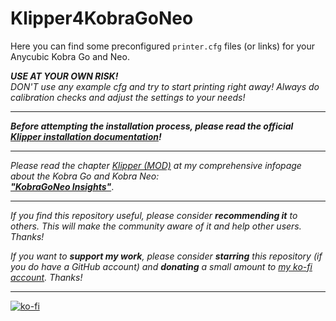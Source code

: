 # Klipper4KobraGoNeo
Here you can find some preconfigured `printer.cfg` files (or links) for your Anycubic Kobra Go and Neo.  

***USE AT YOUR OWN RISK!***  
*DON'T use any example cfg and try to start printing right away! Always do calibration checks and adjust the settings to your needs!*

---

***Before attempting the installation process, please read the official [Klipper installation documentation](https://www.klipper3d.org/Installation.html)!***  

---

*Please read the chapter [Klipper (MOD)](https://1coderookie.github.io/KobraGoNeoInsights/firmware/fw_klipper/) at my comprehensive infopage about the Kobra Go and Kobra Neo:*  
***["KobraGoNeo Insights"](https://1coderookie.github.io/KobraGoNeoInsights/)***.  

---
<!--  
# How to Setup & Flash
1. **Download all files by clicking on the green "Code" button, then click "Download ZIP".**  
2. Unzip the downloaded folder and rename the file `klipper.bin` in the "bin" folder to `firmware.bin`.  
   *This is the file you'll need to flash your printer with later.*  
3. Choose the cfg-file in the "cfg" folder you want to use for your printer and rename it to `printer.cfg`.  
   Then copy it to the home directory of the host where Mainsail/Fluidd/OctoPrint is running on (e.g. on a RaspberryPi it's `/home/pi/`).  
   *This is the file that contains the printer specific settings which you'd have to adjust later.*  
   Note: If you're using Mainsail/Fluidd, you can just upload them using the webinterface, if you're using OctoPrint you probably have to SSH into the host.  
4. Take a microSD card (FAT32 formatted!), delete all files on it (you may want to do a backup of them if you're using the card that came with the printer, just in case you'd need them in case you wanna go back to the stock firmware and don't want to download the files from the internet) and copy the `firmware.bin` file onto the card.  
   You have to put the file in the root directory, not in a subdirectory (in other words: just copy it directly onto the card without placing it in a subdirectory).  
5. Turn off the printer and insert the card. Then turn on the printer again and wait.  
   *You usually won't see any message being displayed at the display of the control unit, it'll just stay black.*  
   So just give the printer some time and let it sit for 5-10min.  
6. After that, turn off the printer, take out the card and connect the printer with your host (e.g. RaspberryPi) which is running Mainsail/Fluidd/Octoprint using an USB-C cable.  
7. After doing so, turn on the printer. It should now be recognized by Mainsail/Fluidd/OctoPrint.  
    If an error message like "Can't connect to the MCU." occurs, either click on "restart the firmware" or turn your printer off and on again.  
    If it still can't connect, you'd have to determine the serial port of your host where the printer is connected to (see the official [Klipper installation documentation](https://www.klipper3d.org/Installation.html) for further information) and adjust the setting in the `printer.cfg` accordingly.  
    This is the belonging section:    
    ```
    [mcu]
    serial: /dev/serial/by-id/usb-1a86_USB_Serial-if00-port0
    restart_method: command
    ```
8. **Now you have to adjust the settings in the `printer.cfg` file and proceed with the basic config checks mentioned in the official documentation of Klipper: https://www.klipper3d.org/Config_checks.html - don't skip these steps!**
9. You also have to adjust the settings like nozzle diameter, rotation_distance for the extruder (aka e-steps), settings for retractions, Pressure Advance, Input Shaping and so on.
10. Again: *DON'T use any example cfg and try to start printing right away!*  

--->  

  
*If you find this repository useful, please consider ***recommending it*** to others. This will make the community aware of it and help other users. Thanks!*  

*If you want to ***support my work***, please consider ***starring*** this repository (if you do have a GitHub account) and ***donating*** a small amount to [my ko-fi account](https://ko-fi.com/U6U5NPB51). Thanks!*  

---

[![ko-fi](https://ko-fi.com/img/githubbutton_sm.svg)](https://ko-fi.com/U6U5NPB51)  
